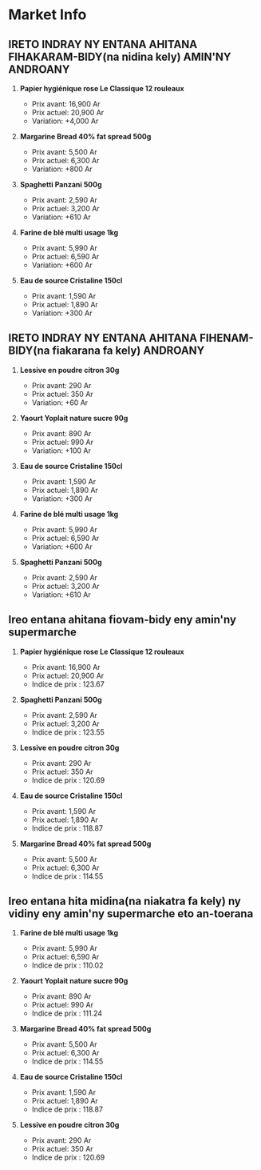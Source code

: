 # Market Info

## IRETO INDRAY NY ENTANA AHITANA FIHAKARAM-BIDY(na nidina kely) AMIN'NY ANDROANY

1. **Papier hygiénique rose Le Classique 12 rouleaux**
   - Prix avant: 16,900 Ar
   - Prix actuel: 20,900 Ar
   - Variation: +4,000 Ar

2. **Margarine Bread 40% fat spread 500g**
   - Prix avant: 5,500 Ar
   - Prix actuel: 6,300 Ar
   - Variation: +800 Ar

3. **Spaghetti Panzani 500g**
   - Prix avant: 2,590 Ar
   - Prix actuel: 3,200 Ar
   - Variation: +610 Ar

4. **Farine de blé multi usage 1kg**
   - Prix avant: 5,990 Ar
   - Prix actuel: 6,590 Ar
   - Variation: +600 Ar

5. **Eau de source Cristaline 150cl**
   - Prix avant: 1,590 Ar
   - Prix actuel: 1,890 Ar
   - Variation: +300 Ar

## IRETO INDRAY NY ENTANA AHITANA FIHENAM-BIDY(na fiakarana fa kely) ANDROANY

1. **Lessive en poudre citron 30g**
   - Prix avant: 290 Ar
   - Prix actuel: 350 Ar
   - Variation: +60 Ar

2. **Yaourt Yoplait nature sucre 90g**
   - Prix avant: 890 Ar
   - Prix actuel: 990 Ar
   - Variation: +100 Ar

3. **Eau de source Cristaline 150cl**
   - Prix avant: 1,590 Ar
   - Prix actuel: 1,890 Ar
   - Variation: +300 Ar

4. **Farine de blé multi usage 1kg**
   - Prix avant: 5,990 Ar
   - Prix actuel: 6,590 Ar
   - Variation: +600 Ar

5. **Spaghetti Panzani 500g**
   - Prix avant: 2,590 Ar
   - Prix actuel: 3,200 Ar
   - Variation: +610 Ar

## Ireo entana ahitana fiovam-bidy eny amin'ny supermarche

1. **Papier hygiénique rose Le Classique 12 rouleaux**
   - Prix avant: 16,900 Ar
   - Prix actuel: 20,900 Ar
   - Indice de prix : 123.67

2. **Spaghetti Panzani 500g**
   - Prix avant: 2,590 Ar
   - Prix actuel: 3,200 Ar
   - Indice de prix : 123.55

3. **Lessive en poudre citron 30g**
   - Prix avant: 290 Ar
   - Prix actuel: 350 Ar
   - Indice de prix : 120.69

4. **Eau de source Cristaline 150cl**
   - Prix avant: 1,590 Ar
   - Prix actuel: 1,890 Ar
   - Indice de prix : 118.87

5. **Margarine Bread 40% fat spread 500g**
   - Prix avant: 5,500 Ar
   - Prix actuel: 6,300 Ar
   - Indice de prix : 114.55

## Ireo entana hita midina(na niakatra fa kely) ny vidiny eny amin'ny supermarche eto an-toerana

1. **Farine de blé multi usage 1kg**
   - Prix avant: 5,990 Ar
   - Prix actuel: 6,590 Ar
   - Indice de prix : 110.02

2. **Yaourt Yoplait nature sucre 90g**
   - Prix avant: 890 Ar
   - Prix actuel: 990 Ar
   - Indice de prix : 111.24

3. **Margarine Bread 40% fat spread 500g**
   - Prix avant: 5,500 Ar
   - Prix actuel: 6,300 Ar
   - Indice de prix : 114.55

4. **Eau de source Cristaline 150cl**
   - Prix avant: 1,590 Ar
   - Prix actuel: 1,890 Ar
   - Indice de prix : 118.87

5. **Lessive en poudre citron 30g**
   - Prix avant: 290 Ar
   - Prix actuel: 350 Ar
   - Indice de prix : 120.69

